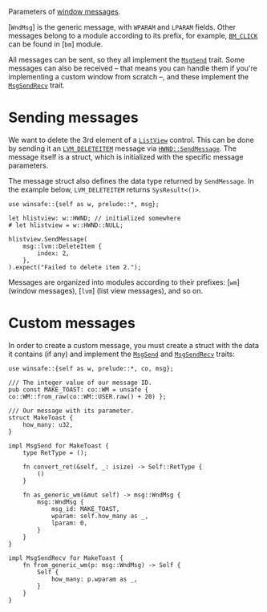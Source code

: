 Parameters of [window messages](https://learn.microsoft.com/en-us/windows/win32/winmsg/about-messages-and-message-queues).

[`WndMsg`] is the generic message, with `WPARAM` and `LPARAM` fields. Other messages belong to a module according to its prefix, for example, [`BM_CLICK`](crate::msg::bm::Click) can be found in [`bm`] module.

All messages can be sent, so they all implement the [`MsgSend`](crate::prelude::MsgSend) trait. Some messages can also be received – that means you can handle them if you're implementing a custom window from scratch –, and these implement the [`MsgSendRecv`](crate::prelude::MsgSendRecv) trait.

# Sending messages

We want to delete the 3rd element of a [`ListView`](crate::gui::ListView) control. This can be done by sending it an [`LVM_DELETEITEM`](crate::msg::lvm::DeleteItem) message via [`HWND::SendMessage`](crate::HWND::SendMessage). The message itself is a struct, which is initialized with the specific message parameters.

The message struct also defines the data type returned by `SendMessage`. In the example below, `LVM_DELETEITEM` returns `SysResult<()>`.

```rust,ignore
use winsafe::{self as w, prelude::*, msg};

let hlistview: w::HWND; // initialized somewhere
# let hlistview = w::HWND::NULL;

hlistview.SendMessage(
    msg::lvm::DeleteItem {
        index: 2,
    },
).expect("Failed to delete item 2.");
```

Messages are organized into modules according to their prefixes: [`wm`] (window messages), [`lvm`] (list view messages), and so on.

# Custom messages

In order to create a custom message, you must create a struct with the data it contains (if any) and implement the [`MsgSend`](crate::prelude::MsgSend) and [`MsgSendRecv`](crate::prelude::MsgSendRecv) traits:

```rust,ignore
use winsafe::{self as w, prelude::*, co, msg};

/// The integer value of our message ID.
pub const MAKE_TOAST: co::WM = unsafe { co::WM::from_raw(co::WM::USER.raw() + 20) };

/// Our message with its parameter.
struct MakeToast {
    how_many: u32,
}

impl MsgSend for MakeToast {
    type RetType = ();

    fn convert_ret(&self, _: isize) -> Self::RetType {
        ()
    }

    fn as_generic_wm(&mut self) -> msg::WndMsg {
        msg::WndMsg {
            msg_id: MAKE_TOAST,
            wparam: self.how_many as _,
            lparam: 0,
        }
    }
}

impl MsgSendRecv for MakeToast {
    fn from_generic_wm(p: msg::WndMsg) -> Self {
        Self {
            how_many: p.wparam as _,
        }
    }
}
```
